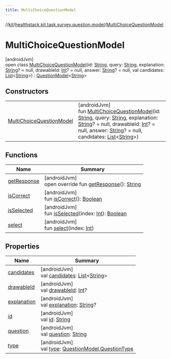 ```yaml
---
title: MultiChoiceQuestionModel
---
```

//[kit](../../../index.html)/[healthstack.kit.task.survey.question.model](../index.html)/[MultiChoiceQuestionModel](index.html)



# MultiChoiceQuestionModel



[androidJvm]\
open class [MultiChoiceQuestionModel](index.html)(id: [String](https://kotlinlang.org/api/latest/jvm/stdlib/kotlin/-string/index.html), query: [String](https://kotlinlang.org/api/latest/jvm/stdlib/kotlin/-string/index.html), explanation: [String](https://kotlinlang.org/api/latest/jvm/stdlib/kotlin/-string/index.html)? = null, drawableId: [Int](https://kotlinlang.org/api/latest/jvm/stdlib/kotlin/-int/index.html)? = null, answer: [String](https://kotlinlang.org/api/latest/jvm/stdlib/kotlin/-string/index.html)? = null, val candidates: [List](https://kotlinlang.org/api/latest/jvm/stdlib/kotlin.collections/-list/index.html)&lt;[String](https://kotlinlang.org/api/latest/jvm/stdlib/kotlin/-string/index.html)&gt;) : [QuestionModel](../-question-model/index.html)&lt;[String](https://kotlinlang.org/api/latest/jvm/stdlib/kotlin/-string/index.html)&gt;



## Constructors


| | |
|---|---|
| [MultiChoiceQuestionModel](-multi-choice-question-model.html) | [androidJvm]<br>fun [MultiChoiceQuestionModel](-multi-choice-question-model.html)(id: [String](https://kotlinlang.org/api/latest/jvm/stdlib/kotlin/-string/index.html), query: [String](https://kotlinlang.org/api/latest/jvm/stdlib/kotlin/-string/index.html), explanation: [String](https://kotlinlang.org/api/latest/jvm/stdlib/kotlin/-string/index.html)? = null, drawableId: [Int](https://kotlinlang.org/api/latest/jvm/stdlib/kotlin/-int/index.html)? = null, answer: [String](https://kotlinlang.org/api/latest/jvm/stdlib/kotlin/-string/index.html)? = null, candidates: [List](https://kotlinlang.org/api/latest/jvm/stdlib/kotlin.collections/-list/index.html)&lt;[String](https://kotlinlang.org/api/latest/jvm/stdlib/kotlin/-string/index.html)&gt;) |


## Functions


| Name | Summary |
|---|---|
| [getResponse](get-response.html) | [androidJvm]<br>open override fun [getResponse](get-response.html)(): [String](https://kotlinlang.org/api/latest/jvm/stdlib/kotlin/-string/index.html) |
| [isCorrect](../-question-model/is-correct.html) | [androidJvm]<br>fun [isCorrect](../-question-model/is-correct.html)(): [Boolean](https://kotlinlang.org/api/latest/jvm/stdlib/kotlin/-boolean/index.html) |
| [isSelected](is-selected.html) | [androidJvm]<br>fun [isSelected](is-selected.html)(index: [Int](https://kotlinlang.org/api/latest/jvm/stdlib/kotlin/-int/index.html)): [Boolean](https://kotlinlang.org/api/latest/jvm/stdlib/kotlin/-boolean/index.html) |
| [select](select.html) | [androidJvm]<br>fun [select](select.html)(index: [Int](https://kotlinlang.org/api/latest/jvm/stdlib/kotlin/-int/index.html)) |


## Properties


| Name | Summary |
|---|---|
| [candidates](candidates.html) | [androidJvm]<br>val [candidates](candidates.html): [List](https://kotlinlang.org/api/latest/jvm/stdlib/kotlin.collections/-list/index.html)&lt;[String](https://kotlinlang.org/api/latest/jvm/stdlib/kotlin/-string/index.html)&gt; |
| [drawableId](../-question-model/drawable-id.html) | [androidJvm]<br>val [drawableId](../-question-model/drawable-id.html): [Int](https://kotlinlang.org/api/latest/jvm/stdlib/kotlin/-int/index.html)? |
| [explanation](../-question-model/explanation.html) | [androidJvm]<br>val [explanation](../-question-model/explanation.html): [String](https://kotlinlang.org/api/latest/jvm/stdlib/kotlin/-string/index.html)? |
| [id](../-question-model/id.html) | [androidJvm]<br>val [id](../-question-model/id.html): [String](https://kotlinlang.org/api/latest/jvm/stdlib/kotlin/-string/index.html) |
| [question](../-question-model/question.html) | [androidJvm]<br>val [question](../-question-model/question.html): [String](https://kotlinlang.org/api/latest/jvm/stdlib/kotlin/-string/index.html) |
| [type](../-question-model/type.html) | [androidJvm]<br>val [type](../-question-model/type.html): [QuestionModel.QuestionType](../-question-model/-question-type/index.html) |

